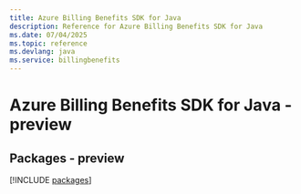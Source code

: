 ```yaml
---
title: Azure Billing Benefits SDK for Java
description: Reference for Azure Billing Benefits SDK for Java
ms.date: 07/04/2025
ms.topic: reference
ms.devlang: java
ms.service: billingbenefits
---
```

# Azure Billing Benefits SDK for Java - preview
## Packages - preview
[!INCLUDE [packages](billing-benefits-index.md)]